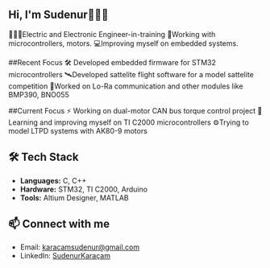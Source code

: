 ## Hi, I'm Sudenur👩🏽👋

👩🏽‍💻Electric and Electronic Engineer-in-training
🤖Working with microcontrollers, motors.
💻Improving myself on embedded systems.

##Recent Focus
🛠 Developed embedded firmware for STM32 microcontrollers
🛰️Developed sattelite flight software for a model sattelite competition
🚀Worked on Lo-Ra communication and other modules like BMP390, BNO055

##Current Focus
⚡ Working on dual-motor CAN bus torque control project
🦾Learning and improving myself on TI C2000 microcontrollers
⚙️Trying to model LTPD systems with AK80-9 motors

## 🛠 Tech Stack
- **Languages:** C, C++
- **Hardware:** STM32, TI C2000, Arduino
- **Tools:** Altium Designer, MATLAB

## 📫 Connect with me
- Email: karacamsudenur@gmail.com
- LinkedIn: [SudenurKaraçam](https://www.linkedin.com/in/sudenur-kara%C3%A7am-91a61a252/)



